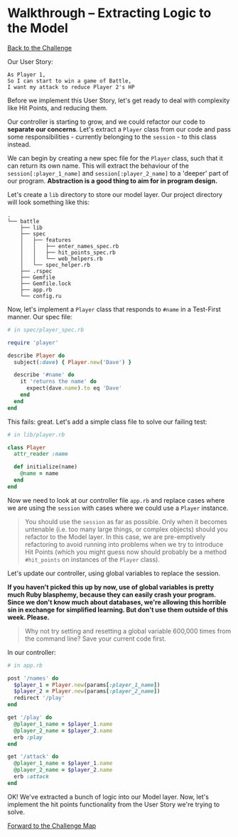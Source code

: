 # Walkthrough – Extracting Logic to the Model

[Back to the Challenge](../extracting_logic_to_the_model.md)

Our User Story:

```
As Player 1,
So I can start to win a game of Battle,
I want my attack to reduce Player 2's HP
```

Before we implement this User Story, let's get ready to deal with complexity like Hit Points, and reducing them.

Our controller is starting to grow, and we could refactor our code to **separate our concerns**. Let's extract a `Player` class from our code and pass some responsibilities - currently belonging to the `session` - to this class instead.

We can begin by creating a new spec file for the `Player` class, such that it can return its own name. This will extract the behaviour of the `session[:player_1_name]` and `session[:player_2_name]` to a 'deeper' part of our program. **Abstraction is a good thing to aim for in program design.**

Let's create a `lib` directory to store our model layer. Our project directory will look something like this:

```
.
└── battle
    ├── lib
    ├── spec
    │   ├── features
    │   │   ├── enter_names_spec.rb
    │   │   ├── hit_points_spec.rb
    │   │   └── web_helpers.rb
    │   └── spec_helper.rb
    ├── .rspec
    ├── Gemfile
    ├── Gemfile.lock
    ├── app.rb
    └── config.ru
```

Now, let's implement a `Player` class that responds to `#name` in a Test-First manner. Our spec file:

```ruby
# in spec/player_spec.rb

require 'player'

describe Player do
  subject(:dave) { Player.new('Dave') }

  describe '#name' do
    it 'returns the name' do
      expect(dave.name).to eq 'Dave'
    end
  end
end
```

This fails: great. Let's add a simple class file to solve our failing test:

```ruby
# in lib/player.rb

class Player
  attr_reader :name

  def initialize(name)
    @name = name
  end
end
```

Now we need to look at our controller file `app.rb` and replace cases where we are using the `session` with cases where we could use a `Player` instance.

> You should use the `session` as far as possible. Only when it becomes untenable (i.e. too many large things, or complex objects) should you refactor to the Model layer. In this case, we are pre-emptively refactoring to avoid running into problems when we try to introduce Hit Points (which you might guess now should probably be a method `#hit_points` on instances of the `Player` class).

Let's update our controller, using global variables to replace the session.

**If you haven't picked this up by now, use of global variables is pretty much Ruby blasphemy, because they can easily crash your program. Since we don't know much about databases, we're allowing this horrible sin in exchange for simplified learning. But don't use them outside of this week. Please.**

> Why not try setting and resetting a global variable 600,000 times from the command line? Save your current code first.

In our controller:

```ruby
# in app.rb

post '/names' do
  $player_1 = Player.new(params[:player_1_name])
  $player_2 = Player.new(params[:player_2_name])
  redirect '/play'
end

get '/play' do
  @player_1_name = $player_1.name
  @player_2_name = $player_2.name
  erb :play
end

get '/attack' do
  @player_1_name = $player_1.name
  @player_2_name = $player_2.name
  erb :attack
end
```

OK! We've extracted a bunch of logic into our Model layer. Now, let's implement the hit points functionality from the User Story we're trying to solve.

[Forward to the Challenge Map](../README.md)



